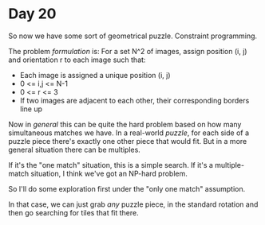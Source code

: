 # Day 20
So now we have some sort of geometrical puzzle. Constraint programming.

The problem _formulation_ is: For a set N^2 of images, assign position
(i, j) and orientation r to each image such that:
- Each image is assigned a unique position (i, j)
- 0 <= i,j <= N-1
- 0 <= r <= 3
- If two images are adjacent to each other, their corresponding borders line up

Now in _general_ this can be quite the hard problem based on how many 
simultaneous matches we have. In a real-world _puzzle_, for each side of a 
puzzle piece there's exactly one other piece that would fit. But in a more 
general situation there can be multiples.

If it's the "one match" situation, this is a simple search. If it's a 
multiple-match situation, I think we've got an NP-hard problem.

So I'll do some exploration first under the "only one match" assumption.

In that case, we can just grab _any_ puzzle piece, in the standard rotation 
and then go searching for tiles that fit there.